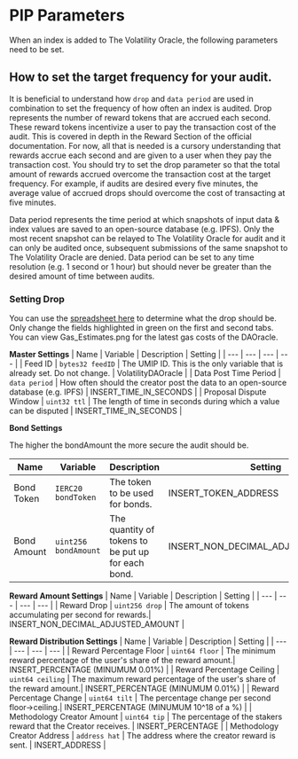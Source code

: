 # PIP Parameters

When an index is added to The Volatility Oracle, the following parameters need to be set.

## How to set the target frequency for your audit.

It is beneficial to understand how `drop` and `data period` are used in combination to set the frequency of how often an index is audited.
Drop represents the number of reward tokens that are accrued each second. These reward tokens incentivize a user to pay the transaction cost of the audit. This is covered in depth in the Reward Section of the official documentation. For now, all that is needed is a cursory understanding that rewards accrue each second and are given to a user when they pay the transaction cost. You should try to set the drop parameter so that the total amount of rewards accrued overcome the transaction cost at the target frequency. For example, if audits are desired every five minutes, the average value of accrued drops should overcome the cost of transacting at five minutes.

Data period represents the time period at which snapshots of input data & index values are saved to an open-source database (e.g. IPFS). Only the most recent snapshot can be relayed to The Volatility Oracle for audit and it can only be audited once, subsequent submissions of the same snapshot to The Volatility Oracle are denied. Data period can be set to any time resolution (e.g. 1 second or 1 hour) but should never be greater than the desired amount of time between audits.

### Setting Drop

You can use the [spreadsheet here](./Set_Drop.xlsx) to determine what the drop should be. Only change the fields highlighted in green on the first and second tabs. You can view Gas_Estimates.png for the latest gas costs of the DAOracle.

**Master Settings**
| Name | Variable | Description | Setting |
| --- | --- | --- | --- |
| Feed ID | `bytes32 feedID` | The UMIP ID. This is the only variable that is already set. Do not change. | VolatilityDAOracle |
| Data Post Time Period | `data period` | How often should the creator post the data to an open-source database (e.g. IPFS) | INSERT_TIME_IN_SECONDS |
| Proposal Dispute Window | `uint32 ttl` | The length of time in seconds during which a value can be disputed | INSERT_TIME_IN_SECONDS |

**Bond Settings**

The higher the bondAmount the more secure the audit should be.

| Name | Variable | Description | Setting |
| --- | --- | --- | --- |
| Bond Token | `IERC20 bondToken` | The token to be used for bonds.| INSERT_TOKEN_ADDRESS |
| Bond Amount | `uint256 bondAmount` | The quantity of tokens to be put up for each bond.| INSERT_NON_DECIMAL_ADJUSTED_AMOUNT |

 **Reward Amount Settings**
| Name | Variable | Description | Setting |
| --- | --- | --- | --- |
| Reward Drop | `uint256 drop` | The amount of tokens accumulating per second for rewards.| INSERT_NON_DECIMAL_ADJUSTED_AMOUNT |

**Reward Distribution Settings**
| Name | Variable | Description | Setting |
| --- | --- | --- | --- |
| Reward Percentage Floor | `uint64 floor` | The minimum reward percentage of the user's share of the reward amount.| INSERT_PERCENTAGE (MINUMUM 0.01%) |
| Reward Percentage Ceiling | `uint64 ceiling` | The maximum reward percentage of the user's share of the reward amount.| INSERT_PERCENTAGE (MINUMUM 0.01%) |
| Reward Percentage Change | `uint64 tilt` | The percentage change per second floor->ceiling.| INSERT_PERCENTAGE (MINUMUM 10^18 of a %) |
| Methodology Creator Amount | `uint64 tip` | The percentage of the stakers reward that the Creator receives. | INSERT_PERCENTAGE |
| Methodology Creator Address | `address hat` | The address where the creator reward is sent. | INSERT_ADDRESS |

